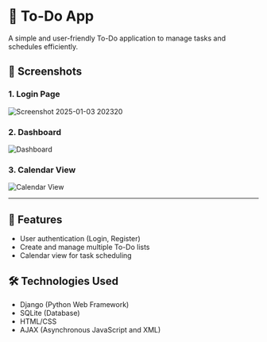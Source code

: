 # 📝 **To-Do App**

A simple and user-friendly To-Do application to manage tasks and schedules efficiently.

## 📸 **Screenshots**

### **1. Login Page**
![Screenshot 2025-01-03 202320](https://github.com/user-attachments/assets/ae5455ec-71e6-4a88-b1a1-28982ba7f196)


### **2. Dashboard**
![Dashboard](./Screenshot%202025-01-03%20202353.png)

### **3. Calendar View**
![Calendar View](./Screenshot%202025-01-03%20202411.png)

---

## 🚀 **Features**

- User authentication (Login, Register)
- Create and manage multiple To-Do lists
- Calendar view for task scheduling

## 🛠️ **Technologies Used**

- Django (Python Web Framework)
- SQLite (Database)
- HTML/CSS
- AJAX (Asynchronous JavaScript and XML)
